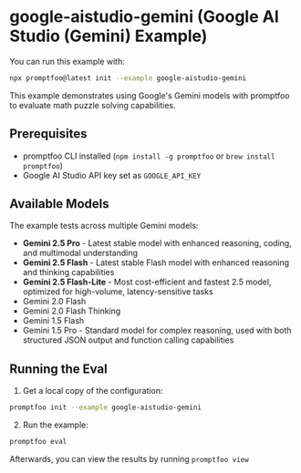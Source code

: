 # google-aistudio-gemini (Google AI Studio (Gemini) Example)

You can run this example with:

```bash
npx promptfoo@latest init --example google-aistudio-gemini
```

This example demonstrates using Google's Gemini models with promptfoo to evaluate math puzzle solving capabilities.

## Prerequisites

- promptfoo CLI installed (`npm install -g promptfoo` or `brew install promptfoo`)
- Google AI Studio API key set as `GOOGLE_API_KEY`

## Available Models

The example tests across multiple Gemini models:

- **Gemini 2.5 Pro** - Latest stable model with enhanced reasoning, coding, and multimodal understanding
- **Gemini 2.5 Flash** - Latest stable Flash model with enhanced reasoning and thinking capabilities
- **Gemini 2.5 Flash-Lite** - Most cost-efficient and fastest 2.5 model, optimized for high-volume, latency-sensitive tasks
- Gemini 2.0 Flash
- Gemini 2.0 Flash Thinking
- Gemini 1.5 Flash
- Gemini 1.5 Pro - Standard model for complex reasoning, used with both structured JSON output and function calling capabilities

## Running the Eval

1. Get a local copy of the configuration:

```sh
promptfoo init --example google-aistudio-gemini
```

2. Run the example:

```sh
promptfoo eval
```

Afterwards, you can view the results by running `promptfoo view`
